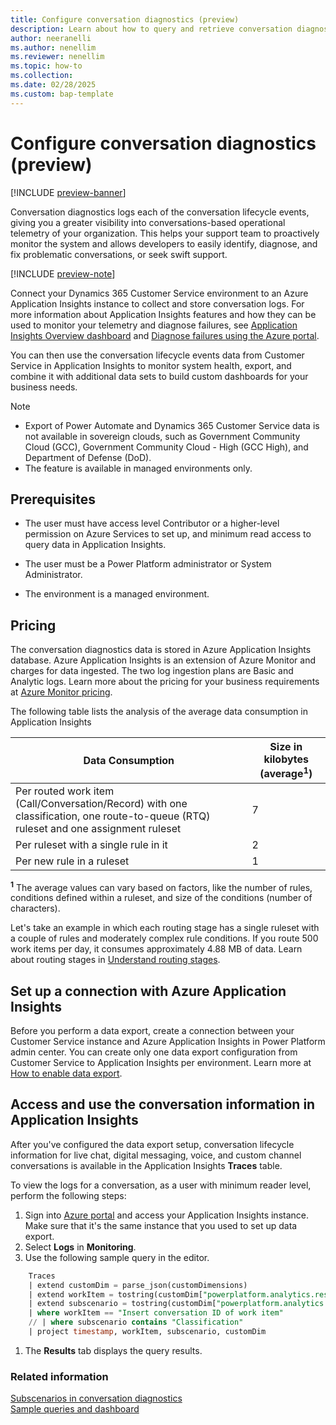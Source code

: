 ```yaml
---
title: Configure conversation diagnostics (preview)
description: Learn about how to query and retrieve conversation diagnostics from Application Insights.
author: neeranelli
ms.author: nenellim
ms.reviewer: nenellim
ms.topic: how-to
ms.collection:
ms.date: 02/28/2025
ms.custom: bap-template
---
```


# Configure conversation diagnostics (preview)

[!INCLUDE [preview-banner](~/../shared-content/shared/preview-includes/preview-banner.md)]

Conversation diagnostics logs each of the conversation lifecycle events, giving you a greater visibility into conversations-based operational telemetry of your organization.  This helps your support team to proactively monitor the system and allows developers to easily identify, diagnose, and fix problematic conversations, or seek swift support.

[!INCLUDE [preview-note](~/../shared-content/shared/preview-includes/preview-note-d365.md)]

Connect your Dynamics 365 Customer Service environment to an Azure Application Insights instance to collect and store conversation logs. For more information about Application Insights features and how they can be used to monitor your telemetry and diagnose failures, see [Application Insights Overview dashboard](/azure/azure-monitor/app/overview-dashboard) and [Diagnose failures using the Azure portal](/azure/azure-monitor/app/asp-net-exceptions#diagnose-failures-using-the-azure-portal).

You can then use the conversation lifecycle events data from Customer Service in Application Insights to monitor system health, export, and combine it with additional data sets to build custom dashboards for your business needs.

> [!NOTE]
> - Export of Power Automate and Dynamics 365 Customer Service data is not available in sovereign clouds, such as Government Community Cloud (GCC), Government Community Cloud - High (GCC High), and Department of Defense (DoD).
> - The feature is available in managed environments only.

## Prerequisites

- The user must have access level Contributor or a higher-level permission on Azure Services to set up, and minimum read access to query data in Application Insights.

- The user must be a Power Platform administrator or System Administrator.
- The environment is a managed environment.

## Pricing

The conversation diagnostics data is stored in Azure Application Insights database. Azure Application Insights is an extension of Azure Monitor and charges for data ingested. The two log ingestion plans are Basic and Analytic logs. Learn more about the pricing for your business requirements at [Azure Monitor pricing](https://azure.microsoft.com/pricing/details/monitor/#pricing).

The following table lists the analysis of the average data consumption in Application Insights
 
| Data Consumption                                                                 | Size in kilobytes (average<sup>**1**</sup>) |
|----------------------------------------------------------------------------------|------------------------------|
| Per routed work item (Call/Conversation/Record) with one classification, one route-to-queue (RTQ) ruleset and one assignment ruleset| 7  |
| Per ruleset with a single rule in it                                             | 2                            |
| Per new rule in a ruleset                                                        | 1                            |
 
<sup>**1**</sup> The average values can vary based on factors, like the number of rules, conditions defined within a ruleset, and size of the conditions (number of characters).
 
Let's take an example in which each routing stage has a single ruleset with a couple of rules and moderately complex rule conditions. If you route 500 work items per day, it consumes approximately 4.88 MB of data. Learn about routing stages in [Understand routing stages](unified-routing-diagnostics.md#understand-routing-stages-and-diagnostics).

## Set up a connection with Azure Application Insights

Before you perform a data export, create a connection between your Customer Service instance and Azure Application Insights in Power Platform admin center. You can create only one data export configuration from Customer Service to Application Insights per environment. Learn more at [How to enable data export](/power-platform/admin/conversation-diagnostics-application-insights#set-up-a-connection-with-azure-application-insights).

## Access and use the conversation information in Application Insights

After you've configured the data export setup, conversation lifecycle information for live chat, digital messaging, voice, and custom channel conversations is available in the Application Insights **Traces** table.

To view the logs for a conversation, as a user with minimum reader level, perform the following steps:
1.	Sign into [Azure portal](https://ms.portal.azure.com/) and access your Application Insights instance. Make sure that it's the same instance that you used to set up data export.
1.	Select **Logs** in **Monitoring**.
1.	Use the following sample query in the editor.

```sql
    Traces  
    | extend customDim = parse_json(customDimensions)  
    | extend workItem = tostring(customDim["powerplatform.analytics.resource.id"])  
    | extend subscenario = tostring(customDim["powerplatform.analytics.subscenario"])  
    | where workItem == "Insert conversation ID of work item"  
    // | where subscenario contains "Classification"  
    | project timestamp, workItem, subscenario, customDim  
```

1.	The **Results** tab displays the query results. 

### Related information

[Subscenarios in conversation diagnostics](conversation-diagnostics-subscenarios.md)  
[Sample queries and dashboard](conversation-diagnostics-sample-queries.md)  


